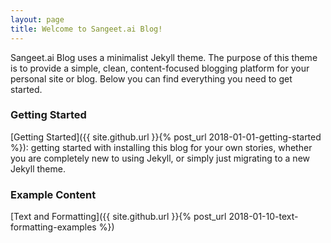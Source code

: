 ```yaml
---
layout: page
title: Welcome to Sangeet.ai Blog!
---
```


Sangeet.ai Blog uses a minimalist Jekyll theme. The purpose of this theme is to provide a simple, clean, content-focused blogging platform for your personal site or blog. Below you can find everything you need to get started.

### Getting Started

[Getting Started]({{ site.github.url }}{% post_url 2018-01-01-getting-started %}): getting started with installing this blog for your own stories, whether you are completely new to using Jekyll, or simply just migrating to a new Jekyll theme.

### Example Content

[Text and Formatting]({{ site.github.url }}{% post_url 2018-01-10-text-formatting-examples %})
